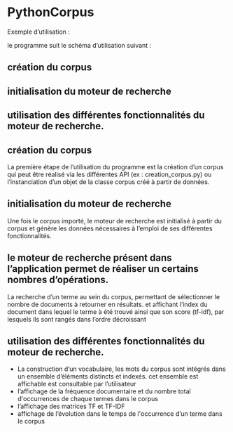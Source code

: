 # PythonCorpus

Exemple d’utilisation : 

le programme suit le schéma d’utilisation suivant : 
## création du corpus
## initialisation du moteur de recherche
## utilisation des différentes fonctionnalités du moteur de recherche.


## création du corpus
  La première étape de l’utilisation du programme est la création d’un corpus qui peut être réalisé via les différentes API (ex : creation_corpus.py) ou     
  l’instanciation d’un objet de la classe corpus créé à partir de données.

## initialisation du moteur de recherche
  Une fois le corpus importé, le moteur de recherche est initialisé à partir du corpus et génère les données nécessaires à l’emploi de ses différentes 
  fonctionnalités.

## le moteur de recherche présent dans l’application permet de réaliser un certains nombres d’opérations.
  La recherche d’un terme au sein du corpus, permettant de sélectionner le nombre de documents à retourner en résultats. et affichant l’index du document dans     lequel le terme à été trouvé ainsi que son score (tf-idf), par lesquels ils sont rangés dans l’ordre décroissant 

## utilisation des différentes fonctionnalités du moteur de recherche.

- La construction d’un vocabulaire, les mots du corpus sont intégrés dans un ensemble d’éléments distincts et indexés. cet ensemble est affichable est consultable par l’utilisateur
- l’affichage de la fréquence documentaire  et du nombre total d'occurrences de chaque termes dans le corpus
- l’affichage des matrices TF et TF-IDF
- affichage de l’évolution dans le temps de l'occurrence d’un terme dans le corpus
